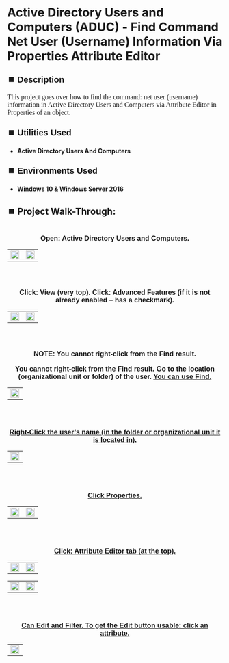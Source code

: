 <h1>Active Directory Users and Computers (ADUC) - Find Command Net User (Username) Information Via Properties Attribute Editor</h1>


<h2 style="font-family: Arial, sans-serif; font-size: 20px; font-weight: bold; margin-top: 24px; margin-bottom: 12px;">
⏹️ Description</h2>

<p style="font-family: Georgia, serif; font-size: 16px; margin-top: 12px; margin-bottom: 12px;">
This project goes over how to find the command: net user (username) information in Active Directory Users and Computers via Attribute Editor in Properties of an object.
</b>



<h2 style="font-family: Arial, sans-serif; font-size: 20px; font-weight: bold; margin-top: 24px; margin-bottom: 12px;">
⏹️ Utilities Used</h2>
  
<p style="font-family: Georgia, serif; font-size: 16px; margin-top: 12px; margin-bottom: 12px;">
 
 - <b>Active Directory Users And Computers</b>



<h2 style="font-family: Arial, sans-serif; font-size: 20px; font-weight: bold; margin-top: 24px; margin-bottom: 12px;"> 
⏹️ Environments Used </h2>

<p style="font-family: Georgia, serif; font-size: 16px; margin-top: 12px; margin-bottom: 12px;">
 
- <b>Windows 10 & Windows Server 2016</b>



<h2 style="font-family: Arial, sans-serif; font-size: 20px; font-weight: bold; margin-top: 24px; margin-bottom: 12px;"> 
<h2>
⏹️ Project Walk-Through:</h2>
 <br/>

<div style="text-align:center;">
  <span style="font-family: Arial, sans-serif; font-size: 16px;"><b>Open: Active Directory Users and Computers.</b></span>  
<br/>

<table>
  <tr>
    <td><img src="https://imgur.com/bvnCiMm.png" height="50%" width="100%" /></td>
    <td><img src="https://imgur.com/R7V47w7.png" height="50%" width="100%" /></td>
  </tr>
</table>

<br /><br />


<div style="text-align:center;">
  <span style="font-family: Arial, sans-serif; font-size: 16px;"><b>Click: View (very top). Click: Advanced Features (if it is not already enabled – has a checkmark).</b></span>  
<br/>

<table>
  <tr>
    <td><img src="https://imgur.com/7a6RUfW.png" height="50%" width="100%" /></td>
    <td><img src="https://imgur.com/MMcYktT.png" height="50%" width="100%" /></td>
  </tr>
</table>

<br /><br />


<div style="text-align:center;">
  <span style="font-family: Arial, sans-serif; font-size: 16px;"><b>NOTE: You cannot right-click from the Find result.</b></span>  
<br/><br/>


<div style="text-align:center;">
  <span style="font-family: Arial, sans-serif; font-size: 16px;"><b>You cannot right-click from the Find result.  Go to the location (organizational unit or folder) of the user.  <a href="https://github.com/RashadHagen/ADUC-Find-Computer-User-Contact-Group-Printer-Shared-Folder-Organizational-Unit-Common-Que" style="font-family: Arial, sans-serif; font-size: 16px; font-weight: bold;">You can use Find.</b></span>  
<br/>

<table>
  <tr>
    <td><img src="https://imgur.com/ObzzNnr.png" height="100%" width="100%" /></td>
  </tr>
</table>

<br /><br />


<div style="text-align:center;">
  <span style="font-family: Arial, sans-serif; font-size: 16px;"><b>Right-Click the user’s name (in the folder or organizational unit it is located in).</b></span>  
<br/>

<table>
  <tr>
    <td><img src="https://imgur.com/0fAyGse.png" height="50%" width="100%" /></td>
  </tr>
</table>

<br /><br />


<div style="text-align:center;">
  <span style="font-family: Arial, sans-serif; font-size: 16px;"><b>Click Properties.</b></span>  
<br/>

<table>
  <tr>
    <td><img src="https://imgur.com/LFY9wYu.png" height="50%" width="100%" /></td>
    <td><img src="https://imgur.com/FkP9sPq.png" height="50%" width="100%" /></td>
  </tr>
</table>

<br /><br />


<div style="text-align:center;">
  <span style="font-family: Arial, sans-serif; font-size: 16px;"><b>Click: Attribute Editor tab (at the top).</b></span>  
<br/>

<table>
  <tr>
    <td><img src="https://imgur.com/bKv9AL2.png" height="50%" width="100%" /></td>
    <td><img src="https://imgur.com/yU2A5R5.png" height="50%" width="100%" /></td>
  </tr>
</table>

<table>
  <tr>
    <td><img src="https://imgur.com/ZbuSFbh.png" height="50%" width="100%" /></td>
    <td><img src="https://imgur.com/ALg4jmY.png" height="50%" width="100%" /></td>
  </tr>
</table>

<br /><br />


<div style="text-align:center;">
  <span style="font-family: Arial, sans-serif; font-size: 16px;"><b>Can Edit and Filter. To get the Edit button usable: click an attribute.</b></span>  
<br/>

<table>
  <tr>
    <td><img src="https://imgur.com/JRma0H0.png" height="50%" width="100%" /></td>
  </tr>
</table>

<br /><br />
